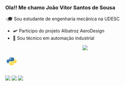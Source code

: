 ### Ola!! Me chamo João Vitor Santos de Sousa

  -🎓 Sou estudante de engenharia mecânica na UDESC
  - 🛩️ Participo do projeto Albatroz AeroDesign 
  - 🦾 Sou técnico em automação industrial 

<div align="center">
  <a href="https://github.com/Jsousa576">
  <img height="150em" src="https://github-readme-stats.vercel.app/api?username=Jsousa576&show_icons=true&theme=onedark&include_all_commits=true&count_private=true"/>
</div>

<div style="display: inline_block"><br>
  <img align="center" alt="Rafa-Python" height="30" width="40" src="https://raw.githubusercontent.com/devicons/devicon/master/icons/python/python-original.svg">
</div>

##

<div> 
  <a href="https://www.instagram.com/joaovssousa/" target="_blank"><img src="https://img.shields.io/badge/-Instagram-%23E4405F?style=for-the-badge&logo=instagram&logoColor=white" target="_blank"></a>
  <a href = "mailto:joao_santos_2000@hotmail.com"><img src="https://img.shields.io/badge/Microsoft_Outlook-0078D4?style=for-the-badge&logo=microsoft-outlook&logoColor=white" target="_blank"></a>
  <a href="https://www.linkedin.com/in/joão-vitor-santos-de-sousa-784988115/" target="_blank"><img src="https://img.shields.io/badge/-LinkedIn-%230077B5?style=for-the-badge&logo=linkedin&logoColor=white" target="_blank"></a> 
  </div>

